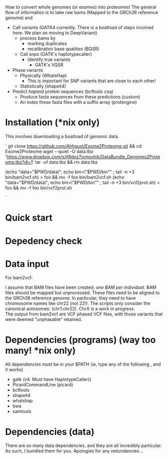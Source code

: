 #

How to convert whole genomes (or exomes) into proteomes!
The general flow of information is to take raw bams (Mapped to the GRCh38 reference genome) and
* Call variants (GATK4 currently. There is a boatload of steps involved here. We plan on moving to DeepVariant)
  * process bams by
    * marking duplicates
    * recalibration base qualities (BQSR)
  * Call snps (GATK's haplotypecaller)
    * Identify true variants
      * GATK's VQSR
* Phase variants
  * Physically (WhatsHap)
    * This is important for SNP variants that are close to each other!
  * Statistically (shapeit4)
* Predict *haploid* protein sequences (bcftools csq)
  * Produce fasta sequences from these predictions (custom)
  * An index these fasta files with a suffix array (protengine)


# Installation (*nix only)
This involves downloading a boatload of genomic data.

`
git clone https://github.com/Ahhgust/Exome2Proteome.git && cd Exome2Proteome
wget --quiet -O data.tbz 'https://www.dropbox.com/s/jt9doz7ixmovhik/DataBundle_Genomes2Proteome.tbz?dl=1'
tar -xf data.tbz && rm data.tbz

(echo "data=\"$PWD/data\"; echo bin=\"$PWD/bin\"" ; tail -n +3 bin/bam2vcf.sh) > foo && mv -f foo bin/bam2vcf.sh
(echo "data=\"$PWD/data\"; echo bin=\"$PWD/bin\"" ; tail -n +3 bin/vcf2prot.sh) > foo && mv -f foo bin/vcf2prot.sh

`

# Quick start

# Depedency check






# Data input

For bam2vcf:

I assume that BAM files have been created; *one BAM per individual.*
BAM files should be mapped but unprocessed.
These files need to be aligned to the GRCh38 reference genome. In particular,
they need to have chromosome names like chr22 (not 22!).
The scripts only consider the canonical autosomes: (chr1:chr22). ChrX is a work in progress.
<br>
The output from bam2vcf are VCF phased VCF files, with those variants that were deemed "unphasable"
retained.


# Dependencies (programs) (way too many! *nix only)

All dependencies must be in your $PATH (ie, type any of the following , and it works)

* gatk              (v4. Must have HaplotypeCaller))
* PicardCommandLine (picard)
* bcftools
* shapeit4
* whatshap
* bwa
* samtools

# Dependencies (data)
There are so many data dependencies, and they are all incredibly particular.
As such, I bundled them for you. Apologies for any redundancies...







